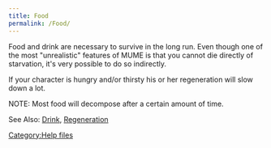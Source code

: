 ```yaml
---
title: Food
permalink: /Food/
---
```


Food and drink are necessary to survive in the long run. Even though one
of the most "unrealistic" features of MUME is that you cannot die
directly of starvation, it's very possible to do so indirectly.

If your character is hungry and/or thirsty his or her regeneration will
slow down a lot.

NOTE: Most food will decompose after a certain amount of time.

See Also: [Drink](Drink "wikilink"),
[Regeneration](Regeneration "wikilink")

[Category:Help files](Category:Help_files "wikilink")